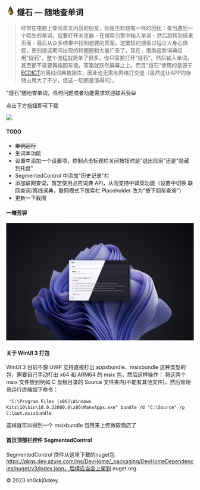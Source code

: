 ## <img src="Flint3/Assets/Logos/flint_logo.png" width="24x"> <b>燧石 — 随地查单词</b>

> 经常在电脑上查阅英文内容的朋友，你是否和我有一样的困扰：每当遇到一个陌生的单词，就要打开浏览器 - 在搜索引擎中输入单词 - 然后跳转到结果页面 - 最后从众多结果中找到想要的答案。这繁琐的搜索过程让人身心俱疲，更别提这期间出现的转圈圈和大量广告了。现在，借助这款词典应用"燧石"，整个流程就简单了很多，你只需要打开"燧石"，然后输入单词，甚至都不需要再按回车键，答案就跃然屏幕之上。而且"燧石"使用的是源于[ECDICT](https://github.com/skywind3000/ECDICT)的离线词典数据库，因此也无需与网络打交道（虽然这让APP的存储占用大了不少，但这一切都是值得的）。

"燧石"随地查单词，任何问题或者功能需求欢迎联系我😀

点击下方按钮即可下载

<a href="https://apps.microsoft.com/store/detail/9P8735FCS5S9?launch=true&mode=mini">
	<img src="https://get.microsoft.com/images/zh-CN%20dark.svg"/>
</a>

#### TODO
- ~~单例运行~~
- 生词本功能
- 设置中添加一个设置项，控制点击标题栏关闭按钮时是"退出应用"还是"隐藏到托盘"
- SegmentedControl 中添加"历史记录"栏
- 添加联网查词，暂定使用必应词典 API，从而支持中译英功能（设置中切换 联网查词/离线词典，联网模式下搜索栏 Placeholder 改为"按下回车查询"）
- 更新一下截图

#### 一睹芳容
![screenshot.png](README/screenshot.png)

#### 关于 WinUI 3 打包
WinUI 3 目前不像 UWP 支持直接打出 appxbundle、msixbundle 这种类型的包，需要自己手动打出 x64 和 ARM64 的 msix 包，然后这样操作：
将这两个 msix 文件放到例如 C 盘根目录的 Source 文件夹内(不能有其他文件)，然后管理员运行终端如下命令：

```
 "C:\Program Files (x86)\Windows Kits\10\bin\10.0.22000.0\x86\MakeAppx.exe" bundle /d "C:\Source" /p C:\out.msixbundle
 ```

这样就可以得到一个 msixbundle 包用来上传微软商店了

#### 首页顶部栏控件 SegmentedControl
SegmentedControl 控件从这里下载的nuget包 https://pkgs.dev.azure.com/ms/DevHome/_packaging/DevHomeDependencies/nuget/v3/index.json，后续应当会上架到 nuget.org

© 2023 sh0ckj0ckey.
